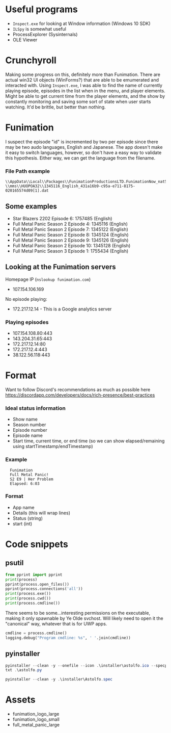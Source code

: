

# Useful programs
* `Inspect.exe` for looking at Window information (Windows 10 SDK)
* `ILSpy` is somewhat useful
* ProcessExplorer (Sysinternals)
* OLE Viewer


# Crunchyroll
Making some progress on this, definitely more than Funimation.
There are actual win32 UI objects (WinForms?) that are able to be emumerated
and interacted with. Using `Inspect.exe`, I was able to find the name of
currently playing episode, episodes in the list when in the menu, and player
elements. Might be able to get current time from the player elements,
and the show by constantly monitoring and saving some sort of state
when user starts watching. It'd be brittle, but better than nothing.


# Funimation
I suspect the episode "id" is incremented by two per episode since there may be two audo languages, English and Japanese.
The app doesn't make it easy to switch languages, however, so don't have a easy way to validate this hypothesis.
Either way, we can get the language from the filename.

### File Path example
```
\\AppData\\Local\\Packages\\FunimationProductionsLTD.FunimationNow_nat5s4eq2a0cr\\AC\\INetHistory
\\mms\\HUOPOA32\\1345116_English_431a16b9-c95a-e711-8175-020165574d09[1].dat
```

## Some examples
* Star Blazers 2202 Episode 6: 1757485 (English)
* Full Metal Panic Season 2 Episode 4: 1345116 (English)
* Full Metal Panic Season 2 Episode 7: 1345122 (English)
* Full Metal Panic Season 2 Episode 8: 1345124 (English)
* Full Metal Panic Season 2 Episode 9: 1345126 (English)
* Full Metal Panic Season 2 Episode 10: 1345128 (English)
* Full Metal Panic Season 3 Episode 1: 1755434 (English)

## Looking at the Funimation servers
Homepage IP (`nslookup funimation.com`)
* 107.154.106.169

No episode playing:
*  172.217.12.14 - This is a Google analytics server

### Playing episodes
*  107.154.108.80:443
*  143.204.31.65:443
*  172.217.12.14:80
*  172.217.12.4:443
*  38.122.56.118:443


# Format
Want to follow Discord's recommendations as much as possible here
https://discordapp.com/developers/docs/rich-presence/best-practices

### Ideal status information
*  Show name
*  Season number
*  Episode number
*  Episode name
*  Start time, current time, or end time (so we can show elapsed/remaining using startTimestamp/endTimestamp)

### Example
```
  Funimation
  Full Metal Panic!
  S2 E9 | Her Problem
  Elapsed: 6:03
```

### Format
* App name
* Details (this will wrap lines)
* Status (string)
* start (int)


# Code snippets

## psutil
```python
from pprint import pprint
print(process)
pprint(process.open_files())
pprint(process.connections('all'))
print(process.exe())
print(process.cwd())
print(process.cmdline())
```

There seems to be some...interesting permissions on the executable,
making it only spawnable by Ye Olde svchost. Will likely need to
open it the "canonical" way, whatever that is for UWP apps.

```python
cmdline = process.cmdline()
logging.debug("Program cmdline: %s", ' '.join(cmdline))
```

## pyinstaller
```powershell
pyinstaller --clean -y --onefile --icon .\installer\astolfo.ico --specpath .\installer\ -n Astolfo --version-file .\installer\file_version_info.
txt .\astolfo.py

pyinstaller --clean -y .\installer\Astolfo.spec
```


# Assets
* funimation_logo_large
* funimation_logo_small
* full_metal_panic_large
